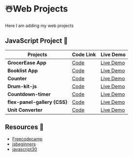 
#  ☃️Web Projects

Here I am adding my web projects

## JavaScript Project 👻

| Projects  | Code Link | Live Demo |
| ------------- | ------------- | ------------- |
| **GrocerEase App** | [Code](https://github.com/sohil-sisodiya/grocerease)  |[Live Demo](https://sohil-sisodiya.github.io/GrocerEase/)  |
| **Booklist App** | [Code](https://github.com/sohil-sisodiya/booklist-app)  |[Live Demo](https://sohil-sisodiya.github.io/booklist-app/)  |
| **Counter** | [Code](https://github.com/sohil-sisodiya/counter-web)  |[Live Demo](https://sohil-sisodiya.github.io/counter-web/) |
| **Drum-kit-js** | [Code](https://github.com/sohil-sisodiya/Drum-kit-js)  |[Live Demo](https://sohil-sisodiya.github.io/Drum-kit-js/) |
| **Countdown-timer** | [Code](https://github.com/sohil-sisodiya/countdown-timer)  |[Live Demo](https://sohil-sisodiya.github.io/countdown-timer/) |
| **flex-panel-gallery {CSS}** | [Code](https://github.com/sohil-sisodiya/flex-panel-gallery)  |[Live Demo](https://sohil-sisodiya.github.io/flex-panel-gallery/) |
| **Unit Converter** | [Code](https://github.com/sohil-sisodiya/CodeClause_project_unitconverter)  |[Live Demo](https://sohil-sisodiya.github.io/CodeClause_project_unitconverter/) |

## Resources 📖

 - [Freecodecamp](https://www.freecodecamp.org/learn/)
 - [jsbeginners](https://jsbeginners.com/)
 - [javascript30](https://javascript30.com/)

